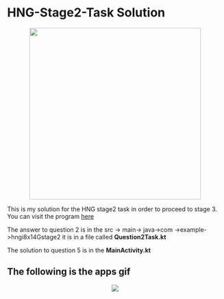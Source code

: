 # HNG-Stage2-Task Solution
<p align="center">
  <img src="https://user-images.githubusercontent.com/59829833/129742995-9a61ae7c-231f-4bf2-853f-4d52ff3c09a0.png" width="400" 
</p>

This is my solution for the HNG stage2 task in order to proceed to stage 3. You can visit the program [here](https://internship.zuri.team/)

The answer to question 2 is in the src -> main-> java->com ->example->hngi8x14Gstage2 
it is in a file called **Question2Task.kt**

The solution to question 5 is in the **MainActivity.kt**

## The following is the apps gif
<p align="center">
<img src="https://user-images.githubusercontent.com/59829833/129723864-2e0cf949-f021-4e04-9da0-1c1582d54c9b.mp4">
</p>

  


